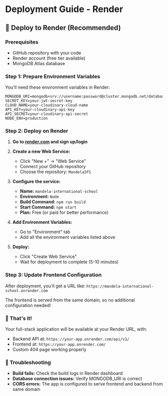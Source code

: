 # Deployment Guide - Render

## 🚀 Deploy to Render (Recommended)

### Prerequisites
- GitHub repository with your code
- Render account (free tier available)
- MongoDB Atlas database

### Step 1: Prepare Environment Variables
You'll need these environment variables in Render:

```
MONGODB_URI=mongodb+srv://username:password@cluster.mongodb.net/database
SECRET_KEY=your-jwt-secret-key
CLOUD_NAME=your-cloudinary-cloud-name
API_KEY=your-cloudinary-api-key
API_SECRET=your-cloudinary-api-secret
NODE_ENV=production
```

### Step 2: Deploy on Render

1. **Go to [render.com](https://render.com) and sign up/login**

2. **Create a new Web Service:**
   - Click "New +" → "Web Service"
   - Connect your GitHub repository
   - Choose the repository: `MandelaIFS`

3. **Configure the service:**
   - **Name:** `mandela-international-school`
   - **Environment:** `Node`
   - **Build Command:** `npm run build`
   - **Start Command:** `npm start`
   - **Plan:** Free (or paid for better performance)

4. **Add Environment Variables:**
   - Go to "Environment" tab
   - Add all the environment variables listed above

5. **Deploy:**
   - Click "Create Web Service"
   - Wait for deployment to complete (5-10 minutes)

### Step 3: Update Frontend Configuration

After deployment, you'll get a URL like: `https://mandela-international-school.onrender.com`

The frontend is served from the same domain, so no additional configuration needed!

### 🎉 That's it!

Your full-stack application will be available at your Render URL, with:
- Backend API at: `https://your-app.onrender.com/api/v1/`
- Frontend at: `https://your-app.onrender.com/`
- Custom 404 page working properly

### 🔧 Troubleshooting

- **Build fails:** Check the build logs in Render dashboard
- **Database connection issues:** Verify MONGODB_URI is correct
- **CORS errors:** The app is configured to serve frontend and backend from same domain